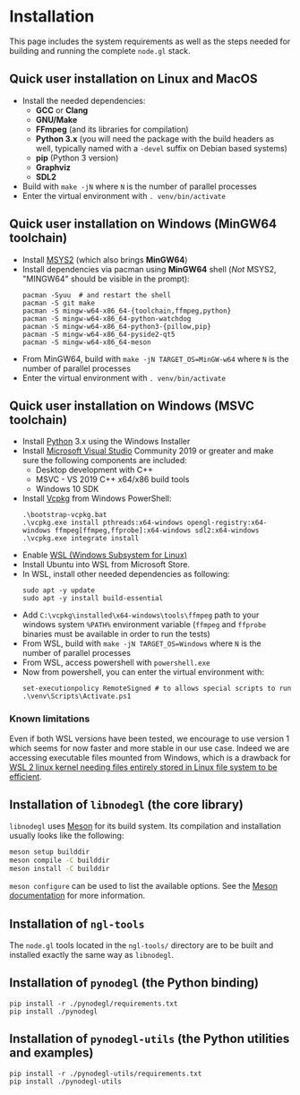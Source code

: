 # Installation

This page includes the system requirements as well as the steps needed for
building and running the complete `node.gl` stack.

## Quick user installation on Linux and MacOS

- Install the needed dependencies:
  - **GCC** or **Clang**
  - **GNU/Make**
  - **FFmpeg** (and its libraries for compilation)
  - **Python 3.x** (you will need the package with the build headers as well,
    typically named with a `-devel` suffix on Debian based systems)
  - **pip** (Python 3 version)
  - **Graphviz**
  - **SDL2**
- Build with `make -jN` where `N` is the number of parallel processes
- Enter the virtual environment with `. venv/bin/activate`

## Quick user installation on Windows (MinGW64 toolchain)

- Install [MSYS2](https://www.msys2.org/) (which also brings **MinGW64**)
- Install dependencies via pacman using **MinGW64** shell (*Not* MSYS2,
"MINGW64" should be visible in the prompt):
    ```shell
    pacman -Syuu  # and restart the shell
    pacman -S git make
    pacman -S mingw-w64-x86_64-{toolchain,ffmpeg,python}
    pacman -S mingw-w64-x86_64-python-watchdog
    pacman -S mingw-w64-x86_64-python3-{pillow,pip}
    pacman -S mingw-w64-x86_64-pyside2-qt5
    pacman -S mingw-w64-x86_64-meson
    ```
- From MinGW64, build with `make -jN TARGET_OS=MinGW-w64` where `N` is the number of parallel processes
- Enter the virtual environment with `. venv/bin/activate`

## Quick user installation on Windows (MSVC toolchain)

- Install [Python](https://www.python.org/downloads/windows/) 3.x using the Windows Installer
- Install [Microsoft Visual Studio](https://visualstudio.microsoft.com/downloads/) Community 2019 or greater and make sure the
following components are included:
    - Desktop development with C++
    - MSVC - VS 2019 C++ x64/x86 build tools
    - Windows 10 SDK
- Install [Vcpkg](https://github.com/microsoft/vcpkg) from Windows PowerShell:
    ```shell
    .\bootstrap-vcpkg.bat
    .\vcpkg.exe install pthreads:x64-windows opengl-registry:x64-windows ffmpeg[ffmpeg,ffprobe]:x64-windows sdl2:x64-windows
    .\vcpkg.exe integrate install
    ```
- Enable [WSL (Windows Subsystem for Linux)](https://docs.microsoft.com/en-us/windows/wsl/install-win10)
- Install Ubuntu into WSL from Microsoft Store.
- In WSL, install other needed dependencies as
following:
    ```shell
    sudo apt -y update
    sudo apt -y install build-essential
    ```
- Add `C:\vcpkg\installed\x64-windows\tools\ffmpeg` path to your windows system `%PATH%` environment variable (`ffmpeg`
and `ffprobe` binaries must be available in order to run the tests)
- From WSL, build with `make -jN TARGET_OS=Windows` where `N` is the number of parallel processes
- From WSL, access powershell with `powershell.exe`
- Now from powershell, you can enter the virtual environment with:
    ```shell
    set-executionpolicy RemoteSigned # to allows special scripts to run
    .\venv\Scripts\Activate.ps1
    ```

### Known limitations

Even if both WSL versions have been tested, we encourage to use version 1
which seems for now faster and more stable in our use case. Indeed we are
accessing executable files mounted from Windows, which is a drawback for
[WSL 2 linux kernel needing files entirely stored in Linux file system to
be efficient][wsl1-vs-wsl2].

[wsl1-vs-wsl2]: https://docs.microsoft.com/en-us/windows/wsl/compare-versions#exceptions-for-using-wsl-1-rather-than-wsl-2

## Installation of `libnodegl` (the core library)

`libnodegl` uses [Meson][meson] for its build system. Its compilation and
installation usually looks like the following:

```sh
meson setup builddir
meson compile -C builddir
meson install -C builddir
```

`meson configure` can be used to list the available options. See the [Meson
documentation][meson-doc] for more information.

[meson]: https://mesonbuild.com/
[meson-doc]: https://mesonbuild.com/Quick-guide.html#compiling-a-meson-project

## Installation of `ngl-tools`

The `node.gl` tools located in the `ngl-tools/` directory are to be built and
installed exactly the same way as `libnodegl`.

## Installation of `pynodegl` (the Python binding)

```shell
pip install -r ./pynodegl/requirements.txt
pip install ./pynodegl
```

## Installation of `pynodegl-utils` (the Python utilities and examples)

```shell
pip install -r ./pynodegl-utils/requirements.txt
pip install ./pynodegl-utils
```

